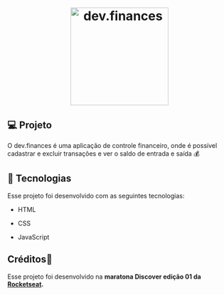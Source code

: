 <h1  align="center">

<img alt="dev.finances" title="dev.finances" src="https://github.com/rocketseat-education/maratona-discover-01/raw/main/.github/logo.svg" width="220px" style="max-width:100%;">

</h1>

## 💻 Projeto

 
O dev.finances é uma aplicação de controle financeiro, onde é possível cadastrar e excluir transações e ver o saldo de entrada e saída 💰


## 🚀 Tecnologias

  

Esse projeto foi desenvolvido com as seguintes tecnologias:

  

- HTML

- CSS

- JavaScript

  
## Créditos🚀
Esse projeto foi desenvolvido na **maratona Discover edição 01 da [Rocketseat](https://rocketseat.com.br/).**





